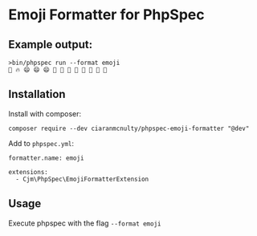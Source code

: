# Emoji Formatter for PhpSpec

## Example output:

```
>bin/phpspec run --format emoji
🙉 🔥 😄 😄 😄 💩 💩 💩 💩 💩 💩 💩 💩 
```

## Installation

Install with composer:

```
composer require --dev ciaranmcnulty/phpspec-emoji-formatter "@dev"
```

Add to `phpspec.yml`:

```
formatter.name: emoji

extensions:
  - Cjm\PhpSpec\EmojiFormatterExtension
```

## Usage

Execute phpspec with the flag `--format emoji`


